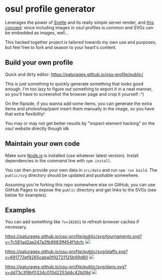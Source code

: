 # osu! profile generator

Leverages the power of [Svelte](https://svelte.dev/) and its really simple server render,
and [this concept](https://github.com/sindresorhus/css-in-readme-like-wat): since including
images in osu! profiles is common and SVGs can be embedded as images, well...

This hacked together project is tailored towards my own use and purposes, but feel free to fork
and season to your heart's content.

## Build your own profile

Quick and dirty editor: https://paturages.github.io/osu-profile/public/

This is just something to quickly generate something that looks good enough. I'm too lazy to
figure out something to export it in a neat manner, so you'll have to screenshot the browser page
and crop it yourself :^)

On the flipside, if you wanna add some items, you can generate the extra items and photoshop/paint
insert them manually in the image, so you have that extra flexibility!

You may or may not get better results by "inspect element hacking" on the osu! website directly
though idk

## Maintain your own code

Make sure [Node.js](https://nodejs.org/en/) is installed (use whatever latest version).
Install dependencies in the command line with `npm install`.

You can then provide your own data in `src/data` and run `npm run build`.
The `public/svg` directory should be updated and pushable somewhere.

Assuming you're forking this repo somewhere else on GitHub, you can use GitHub Pages to expose
the `public` directory and get links to the SVGs (see below for examples).

## Examples

You can add something like `?v=102831` to refresh browser caches if necessary.

https://paturages.github.io/osu-profile/public/svg/tournaments.svg?v=7c581ad2aa247a2fb9683ff454f1dcfc
![](https://paturages.github.io/osu-profile/public/svg/tournaments.svg?v=7c581ad2aa247a2fb9683ff454f1dcfc)

https://paturages.github.io/osu-profile/public/svg/staffs.svg?v=691773ef9265caba0f92721125b99d80
![](https://paturages.github.io/osu-profile/public/svg/staffs.svg?v=691773ef9265caba0f92721125b99d80)

https://paturages.github.io/osu-profile/public/svg/dans.svg?v=dd73c3f8bf0334c010d2253d4c42b09d
![](https://paturages.github.io/osu-profile/public/svg/dans.svg?v=dd73c3f8bf0334c010d2253d4c42b09d)
